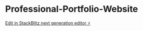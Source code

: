 # Professional-Portfolio-Website

[Edit in StackBlitz next generation editor ⚡️](https://stackblitz.com/~/github.com/ysivasai99/Professional-Portfolio-Website)